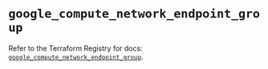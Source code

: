 # `google_compute_network_endpoint_group`

Refer to the Terraform Registry for docs: [`google_compute_network_endpoint_group`](https://registry.terraform.io/providers/hashicorp/google-beta/5.23.0/docs/resources/google_compute_network_endpoint_group).
